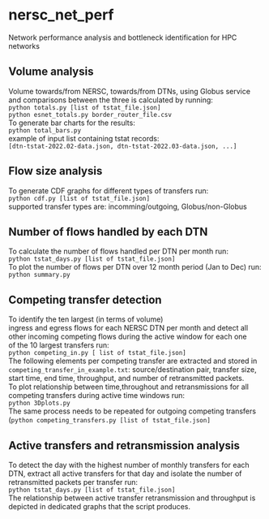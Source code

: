 # nersc_net_perf
Network performance analysis and bottleneck identification for HPC networks

## Volume analysis
Volume towards/from NERSC, towards/from DTNs, using Globus service and comparisons between the three is calculated by running: \
`python totals.py [list of tstat_file.json]` \
`python esnet_totals.py border_router_file.csv`\
To generate bar charts for the results: \
`python total_bars.py`\
example of input list containing tstat records:\
`[dtn-tstat-2022.02-data.json, dtn-tstat-2022.03-data.json, ...]`
## Flow size analysis
To generate CDF graphs for different types of transfers run:\
`python cdf.py [list of tstat_file.json]` \
supported transfer types are: incomming/outgoing, Globus/non-Globus

## Number of flows handled by each DTN
To calculate the number of flows handled per DTN per month run: \
`python tstat_days.py [list of tstat_file.json]` \
To plot the number of flows per DTN over 12 month period (Jan to Dec) run: \
`python summary.py`

## Competing transfer detection
To identify the ten largest (in terms of volume) \
ingress and egress flows for each NERSC DTN per month and detect all \
other incoming competing flows during the active window for each one \
of the 10 largest transfers run: \
`python competing_in.py [ list of tstat_file.json]` \
 The following elements per competing transfer are extracted and stored in `competing_transfer_in_example.txt`: source/destination pair, transfer size, start time, end time, throughput, and number of retransmitted packets. \
 To plot relationship between time,throughout and retransmissions for all competing transfers during active time windows run: \
 `python 3Dplots.py` \
 The same process needs to be repeated for outgoing competing transfers (`python competing_transfers.py [list of tstat_file.json]`

 ## Active transfers and retransmission analysis
To detect the day with the highest number of monthly transfers for each DTN, extract all active transfers for that day and isolate the number of retransmitted packets per transfer run: \
`python tstat_days.py [list of tstat_file.json]` \
The relationship between active transfer retransmission and throughput is depicted in dedicated graphs that the script produces.
